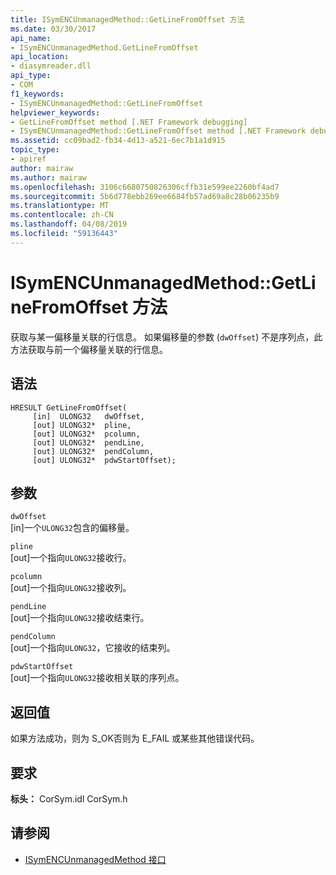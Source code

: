 ```yaml
---
title: ISymENCUnmanagedMethod::GetLineFromOffset 方法
ms.date: 03/30/2017
api_name:
- ISymENCUnmanagedMethod.GetLineFromOffset
api_location:
- diasymreader.dll
api_type:
- COM
f1_keywords:
- ISymENCUnmanagedMethod::GetLineFromOffset
helpviewer_keywords:
- GetLineFromOffset method [.NET Framework debugging]
- ISymENCUnmanagedMethod::GetLineFromOffset method [.NET Framework debugging]
ms.assetid: cc09bad2-fb34-4d13-a521-6ec7b1a1d915
topic_type:
- apiref
author: mairaw
ms.author: mairaw
ms.openlocfilehash: 3106c6680750826306cffb31e599ee2260bf4ad7
ms.sourcegitcommit: 5b6d778ebb269ee6684fb57ad69a8c28b06235b9
ms.translationtype: MT
ms.contentlocale: zh-CN
ms.lasthandoff: 04/08/2019
ms.locfileid: "59136443"
---
```

# <a name="isymencunmanagedmethodgetlinefromoffset-method"></a>ISymENCUnmanagedMethod::GetLineFromOffset 方法
获取与某一偏移量关联的行信息。 如果偏移量的参数 (`dwOffset`) 不是序列点，此方法获取与前一个偏移量关联的行信息。  
  
## <a name="syntax"></a>语法  
  
```  
HRESULT GetLineFromOffset(  
     [in]  ULONG32   dwOffset,  
     [out] ULONG32*  pline,  
     [out] ULONG32*  pcolumn,  
     [out] ULONG32*  pendLine,  
     [out] ULONG32*  pendColumn,  
     [out] ULONG32*  pdwStartOffset);  
```  
  
## <a name="parameters"></a>参数  
 `dwOffset`  
 [in]一个`ULONG32`包含的偏移量。  
  
 `pline`  
 [out]一个指向`ULONG32`接收行。  
  
 `pcolumn`  
 [out]一个指向`ULONG32`接收列。  
  
 `pendLine`  
 [out]一个指向`ULONG32`接收结束行。  
  
 `pendColumn`  
 [out]一个指向`ULONG32`，它接收的结束列。  
  
 `pdwStartOffset`  
 [out]一个指向`ULONG32`接收相关联的序列点。  
  
## <a name="return-value"></a>返回值  
 如果方法成功，则为 S_OK否则为 E_FAIL 或某些其他错误代码。  
  
## <a name="requirements"></a>要求  
 **标头：** CorSym.idl CorSym.h  
  
## <a name="see-also"></a>请参阅

- [ISymENCUnmanagedMethod 接口](../../../../docs/framework/unmanaged-api/diagnostics/isymencunmanagedmethod-interface.md)
